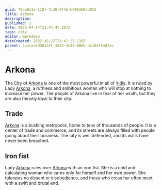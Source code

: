 ```yaml
---
guid: 75aa0a3a-118f-4c36-9f4b-b9853b0ab913
title: Arkona
description: 
published: 1
date: 2025-04-14T21:44:47.207Z
tags: city
editor: markdown
dateCreated: 2022-10-22T21:41:25.116Z
parent: scale=4d381a3f-3262-4c58-b0bb-dc163f84d7ae
---
```


# Arkona
The City of [Arkona](/raw/20250501/city/arkona.md) is one of the most powerful in all of [Iridia](/geography/world/iridia.md). It is ruled by Lady [Arkona](/raw/20250504/city/arkona.md), a ruthless and ambitious woman who will stop at nothing to increase her power. The people of Arkona live in fear of her wrath, but they are also fiercely loyal to their city.

## Trade
[Arkona](/raw/20250501/city/arkona.md) is a bustling metropolis, home to tens of thousands of people. It is a center of trade and commerce, and its streets are always filled with people going about their business. The city is well defended, and its walls have never been breached.

## Iron fist
Lady [Arkona](/raw/20250501/city/arkona.md) rules over [Arkona](/raw/20250504/city/arkona.md) with an iron fist. She is a cold and calculating woman who cares only for herself and her own power. She tolerates no dissent or disobedience, and those who cross her often meet with a swift and brutal end.
